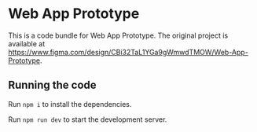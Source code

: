 
  # Web App Prototype

  This is a code bundle for Web App Prototype. The original project is available at https://www.figma.com/design/CBi32TaL1YGa9gWmwdTMOW/Web-App-Prototype.

  ## Running the code

  Run `npm i` to install the dependencies.

  Run `npm run dev` to start the development server.
  